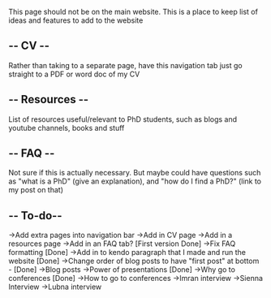 This page should not be on the main website. This is a place to keep list of ideas and features to add to the website

-- CV --
--------
Rather than taking to a separate page, have this navigation tab just go straight to a PDF or word doc of my CV

-- Resources --
---------------
List of resources useful/relevant to PhD students, such as blogs and youtube channels, books and stuff

-- FAQ --
---------
Not sure if this is actually necessary. But maybe could have questions such as "what is a PhD" (give an explanation), and "how do I find a PhD?" (link to my post on that)

-- To-do--
----------
->Add extra pages into navigation bar
    ->Add in CV page
    ->Add in a resources page
    ->Add in an FAQ tab? [First version Done]
        ->Fix FAQ formatting [Done]
->Add in to kendo paragraph that I made and run the website [Done]
->Change order of blog posts to have "first post" at bottom - [Done]
->Blog posts
    ->Power of presentations [Done]
    ->Why go to conferences [Done]
    ->How to go to conferences
    ->Imran interview
    ->Sienna Interview
    ->Lubna interview